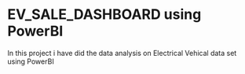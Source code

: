 # EV_SALE_DASHBOARD using PowerBI
In this project i have did the data analysis on Electrical Vehical data set using PowerBI
